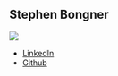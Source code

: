Stephen Bongner
------------

![](photos/stephen-bongner.png)

* [LinkedIn](https://www.linkedin.com/in/stephen-bongner-01298993/)
* [Github](https://github.com/sb2483)